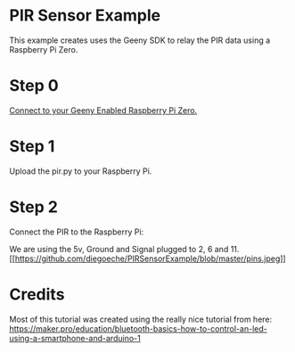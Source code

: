 # PIR Sensor Example

This example creates uses the Geeny SDK to relay the PIR data using a Raspberry Pi
Zero.

# Step 0

[Connect to your Geeny Enabled Raspberry Pi Zero.](https://github.com/geeny/fu-workshop#step-0-ssh-to-your-rpi-zero-w)

# Step 1

Upload the pir.py to your Raspberry Pi.

# Step 2

Connect the PIR to the Raspberry Pi:

We are using the 5v, Ground and Signal plugged to 2, 6 and 11.
[[https://github.com/diegoeche/PIRSensorExample/blob/master/pins.jpeg]]



# Credits

Most of this tutorial was created using the really nice tutorial from here:
https://maker.pro/education/bluetooth-basics-how-to-control-an-led-using-a-smartphone-and-arduino-1

